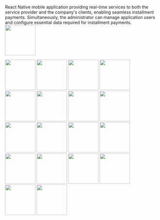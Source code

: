 React Native mobile application providing real-time services to both the service provider and the company's clients, enabling seamless installment payments. Simultaneously, the administrator can manage application users and configure essential data required for installment payments.
<img src="https://github.com/112-mariem-mansour/DigiEsayPay/assets/125809959/700f8ad8-e815-4a8f-9dd0-f10e613b2a9e" width="100" height="100">

<img src="https://github.com/112-mariem-mansour/DigiEsayPay/assets/125809959/2d02ca77-7a3f-42c3-a898-463dab214e5c" width="100" height="100">

<img src="https://github.com/112-mariem-mansour/DigiEsayPay/assets/125809959/986ca225-44a2-421a-ab2d-9929c63e58ed" width="100" height="100">

<img src="https://github.com/112-mariem-mansour/DigiEsayPay/assets/125809959/fc087098-84b3-45fe-9775-1e7cacf7d719" width="100" height="100">

<img src="https://github.com/112-mariem-mansour/DigiEsayPay/assets/125809959/20b536d1-0c12-41dc-8d21-3b55e0612420" width="100" height="100">

<img src="https://github.com/112-mariem-mansour/DigiEsayPay/assets/125809959/0f420340-e2ef-439c-84f8-0c871f172fba" width="100" height="100">

<img src="https://github.com/112-mariem-mansour/DigiEsayPay/assets/125809959/25d06651-6185-47c5-b67f-cc4e07d023de" width="100" height="100">

<img src="https://github.com/112-mariem-mansour/DigiEsayPay/assets/125809959/f16c90c2-26dd-4c51-a783-6dd75b2bdc6c" width="100" height="100">

<img src="https://github.com/112-mariem-mansour/DigiEsayPay/assets/125809959/261e0f7a-b408-4fa3-b395-378d6efa4ba2" width="100" height="100">

<img src="https://github.com/112-mariem-mansour/DigiEsayPay/assets/125809959/948a6137-28ae-499a-ad6d-153453596e3a" width="100" height="100">

<img src="https://github.com/112-mariem-mansour/DigiEsayPay/assets/125809959/96b8a963-9cdd-430b-b4cf-cc413d4a383b" width="100" height="100">

<img src="https://github.com/112-mariem-mansour/DigiEsayPay/assets/125809959/27406419-c64d-435c-a9fd-07cd64b3b2fa" width="100" height="100">

<img src="https://github.com/112-mariem-mansour/DigiEsayPay/assets/125809959/8e01ad75-33cc-4dc5-8619-a3fc46ac4cd9" width="100" height="100">

<img src="https://github.com/112-mariem-mansour/DigiEsayPay/assets/125809959/7ae5f553-814b-4f5e-9efb-1b5301c5b17f" width="100" height="100">

<img src="https://github.com/112-mariem-mansour/DigiEsayPay/assets/125809959/79d90555-054e-4527-8055-68573877df89" width="100" height="100">

<img src="https://github.com/112-mariem-mansour/DigiEsayPay/assets/125809959/b5106520-d234-46fe-8387-9af7f9c3c147" width="100" height="100">

<img src="https://github.com/112-mariem-mansour/DigiEsayPay/assets/125809959/e1ad0255-0885-4010-9d0b-4b67cba7dccb" width="100" height="100">

<img src="https://github.com/112-mariem-mansour/DigiEsayPay/assets/125809959/376361b8-2783-45cd-b294-1532a9ffe7dd" width="100" height="100">

<img src="https://github.com/112-mariem-mansour/DigiEsayPay/assets/125809959/adbf6942-2392-449a-ba50-b01df1f23f4b" width="100" height="100">
